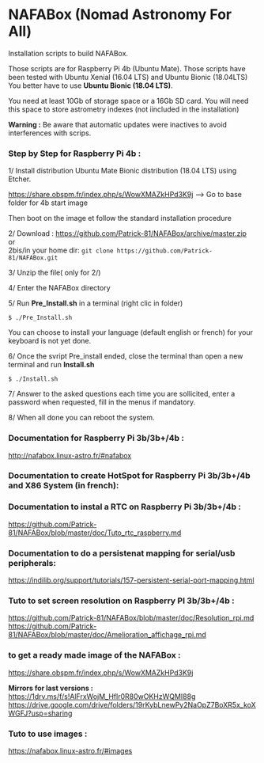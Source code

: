 # NAFABox (Nomad Astronomy For All)

Installation scripts to build  NAFABox.

Those scripts are for Raspberry Pi 4b (Ubuntu Mate).
Those scripts have been tested with Ubuntu Xenial (16.04 LTS) and Ubuntu Bionic (18.04LTS) 
You better have to use **Ubuntu Bionic (18.04 LTS)**.

You need at least 10Gb of storage space or a 16Gb SD card. You will need this space to store astrometry indexes (not iincluded in the installation)

**Warning :** Be aware that automatic updates were inactives to avoid interferences with scrips.

### Step by Step for Raspberry Pi 4b :

1/ Install distribution Ubuntu Mate Bionic distribution (18.04 LTS) using Etcher.

https://share.obspm.fr/index.php/s/WowXMAZkHPd3K9j --> Go to base folder for 4b start image

Then boot on the image et follow the standard installation procedure

2/ Download :  https://github.com/Patrick-81/NAFABox/archive/master.zip  
or  
2bis/in your home dir: `git clone https://github.com/Patrick-81/NAFABox.git`

3/ Unzip the file( only for 2/)

4/ Enter the NAFABox directory 

5/ Run **Pre_Install.sh** in a terminal  (right clic in folder)

`$ ./Pre_Install.sh` 

You can choose to install your language (default english or french) for your keyboard is not yet done.

6/ Once the svript Pre_install ended, close the terminal than open a new terminal and run **Install.sh**

`$ ./Install.sh` 

7/ Answer to the asked questions each time you are sollicited, enter a password when requested, fill in the menus if mandatory.

8/ When all done you can reboot the system.


### Documentation for Raspberry Pi 3b/3b+/4b :    
http://nafabox.linux-astro.fr/#nafabox

### Documentation to create HotSpot for Raspberry Pi 3b/3b+/4b and X86 System (in french):   


### Documentation to instal a RTC on Raspberry Pi 3b/3b+/4b :   
https://github.com/Patrick-81/NAFABox/blob/master/doc/Tuto_rtc_raspberry.md

### Documentation to do a persistenat mapping for serial/usb peripherals:   
https://indilib.org/support/tutorials/157-persistent-serial-port-mapping.html

### Tuto to set screen resolution on Raspberry PI 3b/3b+/4b :
https://github.com/Patrick-81/NAFABox/blob/master/doc/Resolution_rpi.md
https://github.com/Patrick-81/NAFABox/blob/master/doc/Amelioration_affichage_rpi.md


### to get a ready made image of the NAFABox :   
https://share.obspm.fr/index.php/s/WowXMAZkHPd3K9j

**Mirrors for last versions :**  
https://1drv.ms/f/s!AlFrxWojM_Hflr0R80wOKHzWQMI88g   
https://drive.google.com/drive/folders/19rKybLnewPy2NaOpZ7BoXR5x_koXWGFJ?usp=sharing  

### Tuto to use images :   
https://nafabox.linux-astro.fr/#images
